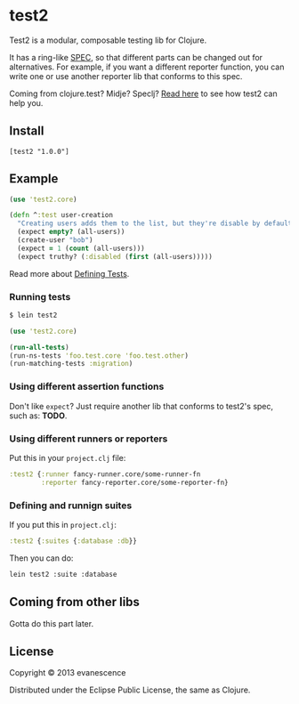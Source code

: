 # test2

Test2 is a modular, composable testing lib for Clojure.

It has a ring-like [SPEC](SPEC.md), so that different parts can be
changed out for alternatives. For example, if you want a different
reporter function, you can write one or use another reporter lib that
conforms to this spec.

Coming from clojure.test? Midje? Speclj? [Read here](#coming-from-other-libs) to see how test2 can help you.

## Install

`[test2 "1.0.0"]`

## Example

```clojure
(use 'test2.core)

(defn ^:test user-creation
  "Creating users adds them to the list, but they're disable by default." []
  (expect empty? (all-users))
  (create-user "bob")
  (expect = 1 (count (all-users)))
  (expect truthy? (:disabled (first (all-users)))))
```

Read more about [Defining Tests](../../wiki/Defining-Tests).

### Running tests

```bash
$ lein test2
```

```clojure
(use 'test2.core)

(run-all-tests)
(run-ns-tests 'foo.test.core 'foo.test.other)
(run-matching-tests :migration)
```

### Using different assertion functions

Don't like `expect`? Just require another lib that conforms to test2's spec, such as: **TODO**.


### Using different runners or reporters

Put this in your `project.clj` file:

```clojure
:test2 {:runner fancy-runner.core/some-runner-fn
        :reporter fancy-reporter.core/some-reporter-fn}
```

### Defining and runnign suites

If you put this in `project.clj`:

```clojure
:test2 {:suites {:database :db}}
```

Then you can do:

```bash
lein test2 :suite :database
```

<!-- Each suite's val is a fn. For each test function, its var is passed, and if its run, then its run. -->

## Coming from other libs

Gotta do this part later.

## License

Copyright © 2013 evanescence

Distributed under the Eclipse Public License, the same as Clojure.
